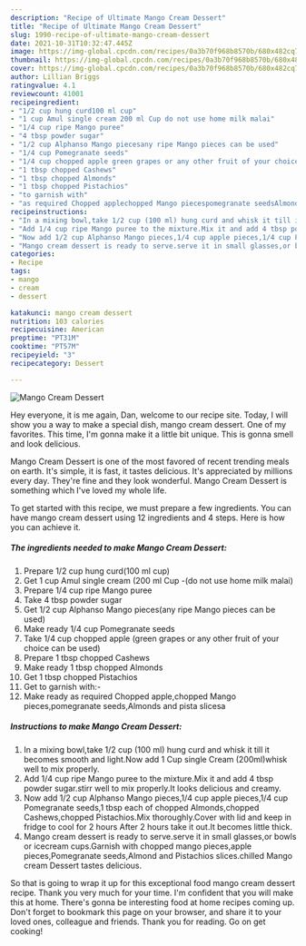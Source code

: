 ```yaml
---
description: "Recipe of Ultimate Mango Cream Dessert"
title: "Recipe of Ultimate Mango Cream Dessert"
slug: 1990-recipe-of-ultimate-mango-cream-dessert
date: 2021-10-31T10:32:47.445Z
image: https://img-global.cpcdn.com/recipes/0a3b70f968b8570b/680x482cq70/mango-cream-dessert-recipe-main-photo.jpg
thumbnail: https://img-global.cpcdn.com/recipes/0a3b70f968b8570b/680x482cq70/mango-cream-dessert-recipe-main-photo.jpg
cover: https://img-global.cpcdn.com/recipes/0a3b70f968b8570b/680x482cq70/mango-cream-dessert-recipe-main-photo.jpg
author: Lillian Briggs
ratingvalue: 4.1
reviewcount: 41001
recipeingredient:
- "1/2 cup hung curd100 ml cup"
- "1 cup Amul single cream 200 ml Cup do not use home milk malai"
- "1/4 cup ripe Mango puree"
- "4 tbsp powder sugar"
- "1/2 cup Alphanso Mango piecesany ripe Mango pieces can be used"
- "1/4 cup Pomegranate seeds"
- "1/4 cup chopped apple green grapes or any other fruit of your choice can be used"
- "1 tbsp chopped Cashews"
- "1 tbsp chopped Almonds"
- "1 tbsp chopped Pistachios"
- "to garnish with"
- "as required Chopped applechopped Mango piecespomegranate seedsAlmonds and pista slicesa"
recipeinstructions:
- "In a mixing bowl,take 1/2 cup (100 ml) hung curd and whisk it till it becomes smooth and light.Now add 1 Cup single Cream (200ml)whisk well to mix properly."
- "Add 1/4 cup ripe Mango puree to the mixture.Mix it and add 4 tbsp powder sugar.stirr well to mix properly.It looks delicious and creamy."
- "Now add 1/2 cup Alphanso Mango pieces,1/4 cup apple pieces,1/4 cup Pomegranate seeds,1 tbsp each of chopped Almonds,chopped Cashews,chopped Pistachios.Mix thoroughly.Cover with lid and keep in fridge to cool for 2 hours After 2 hours take it out.It becomes little thick."
- "Mango cream dessert is ready to serve.serve it in small glasses,or bowls or icecream cups.Garnish with chopped mango pieces,apple pieces,Pomegranate seeds,Almond and Pistachios slices.chilled Mango cream Dessert tastes delicious."
categories:
- Recipe
tags:
- mango
- cream
- dessert

katakunci: mango cream dessert 
nutrition: 103 calories
recipecuisine: American
preptime: "PT31M"
cooktime: "PT57M"
recipeyield: "3"
recipecategory: Dessert

---
```



![Mango Cream Dessert](https://img-global.cpcdn.com/recipes/0a3b70f968b8570b/680x482cq70/mango-cream-dessert-recipe-main-photo.jpg)

Hey everyone, it is me again, Dan, welcome to our recipe site. Today, I will show you a way to make a special dish, mango cream dessert. One of my favorites. This time, I'm gonna make it a little bit unique. This is gonna smell and look delicious.

Mango Cream Dessert is one of the most favored of recent trending meals on earth. It's simple, it is fast, it tastes delicious. It's appreciated by millions every day. They're fine and they look wonderful. Mango Cream Dessert is something which I've loved my whole life.




To get started with this recipe, we must prepare a few ingredients. You can have mango cream dessert using 12 ingredients and 4 steps. Here is how you can achieve it.

<!--inarticleads1-->

##### The ingredients needed to make Mango Cream Dessert:

1. Prepare 1/2 cup hung curd(100 ml cup)
1. Get 1 cup Amul single cream (200 ml Cup -(do not use home milk malai)
1. Prepare 1/4 cup ripe Mango puree
1. Take 4 tbsp powder sugar
1. Get 1/2 cup Alphanso Mango pieces(any ripe Mango pieces can be used)
1. Make ready 1/4 cup Pomegranate seeds
1. Take 1/4 cup chopped apple (green grapes or any other fruit of your choice can be used)
1. Prepare 1 tbsp chopped Cashews
1. Make ready 1 tbsp chopped Almonds
1. Get 1 tbsp chopped Pistachios
1. Get to garnish with:-
1. Make ready as required Chopped apple,chopped Mango pieces,pomegranate seeds,Almonds and pista slicesa




<!--inarticleads2-->

##### Instructions to make Mango Cream Dessert:

1. In a mixing bowl,take 1/2 cup (100 ml) hung curd and whisk it till it becomes smooth and light.Now add 1 Cup single Cream (200ml)whisk well to mix properly.
1. Add 1/4 cup ripe Mango puree to the mixture.Mix it and add 4 tbsp powder sugar.stirr well to mix properly.It looks delicious and creamy.
1. Now add 1/2 cup Alphanso Mango pieces,1/4 cup apple pieces,1/4 cup Pomegranate seeds,1 tbsp each of chopped Almonds,chopped Cashews,chopped Pistachios.Mix thoroughly.Cover with lid and keep in fridge to cool for 2 hours After 2 hours take it out.It becomes little thick.
1. Mango cream dessert is ready to serve.serve it in small glasses,or bowls or icecream cups.Garnish with chopped mango pieces,apple pieces,Pomegranate seeds,Almond and Pistachios slices.chilled Mango cream Dessert tastes delicious.




So that is going to wrap it up for this exceptional food mango cream dessert recipe. Thank you very much for your time. I'm confident that you will make this at home. There's gonna be interesting food at home recipes coming up. Don't forget to bookmark this page on your browser, and share it to your loved ones, colleague and friends. Thank you for reading. Go on get cooking!
